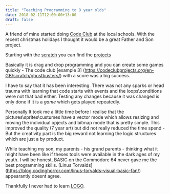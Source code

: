 ```yaml
---
title: "Teaching Programming to 8 year olds"
date: 2018-02-11T12:00:00+13:00
draft: false
---
```


A friend of mine started doing [Code Club](https://codeclub.nz/) at the local schools.  With the recent christmas holidays I thought it would be a great Father and Son project.

Starting with the [scratch](https://scratch.mit.edu/) you can find the  [projects](https://codeclubprojects.org/en-GB/scratch/)

Basically it is drag and drop programming and you can create some games quickly - The code club [example 3] (https://codeclubprojects.org/en-GB/scratch/ghostbusters/) with a score was a big success.

I have to say that it has been interesting.  There was not any sparks or head trauma with learning that code starts with events and the loops\conditions were not that bad either.  Testing any changes because it was changed is only done if it is a *game* which gets played repeatedly.

Personally It took me a little time before I realise that the pictures\sprites\custumes have a vector mode which allows resizing and moving the individual opjects and bitmap mode that is pretty simple.  This improved the quality (7 year art) but did not really reduced the time spend - But the creativity part is the big reward not learning the logic structures which are just a by product.

While teaching my son, my parents - his grand parents - thinking what it might have been like if theses tools were available in the dark ages of my youth.  I will be honest, BASIC on the Commodore 64 never gave me the best programming skills. [Linus Torvalds] (https://blog.codinghorror.com/linus-torvalds-visual-basic-fan/) appearantly doesnt agree.

Thankfully I never had to learn [LOGO](https://en.wikipedia.org/wiki/Logo_(programming_language)).